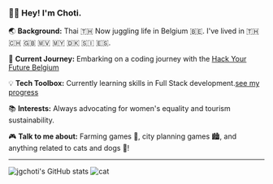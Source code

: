 ### 👋🏽 Hey! I'm Choti.

🌏 **Background:** Thai 🇹🇭 Now juggling life in Belgium 🇧🇪. I've lived in 🇹🇭 🇨🇭 🇬🇧 🇲🇻 🇲🇾 🇩🇰 🇸🇮 🇪🇸.

🚀 **Current Journey:** Embarking on a coding journey with the [Hack Your Future Belgium](https://github.com/HackYourFutureBelgium)

💡 **Tech Toolbox:** Currently learning skills in Full Stack development.[see my progress](https://github.com/jgchoti/studynote)

📚 **Interests:** Always advocating for women's equality and tourism sustainability.

🎮 **Talk to me about:** Farming games 🌱, city planning games 🏙️, and anything related to cats and dogs 🐾!

---


![jgchoti's GitHub stats](https://github-readme-stats.vercel.app/api?username=jgchoti) 
![cat](https://media1.giphy.com/media/7uoUg0tL7MNNe/giphy.gif?cid=ecf05e4728pfamw0rpez9kyke4n3ksvd962haobybjigyjin&ep=v1_gifs_related&rid=giphy.gif&ct=g)
